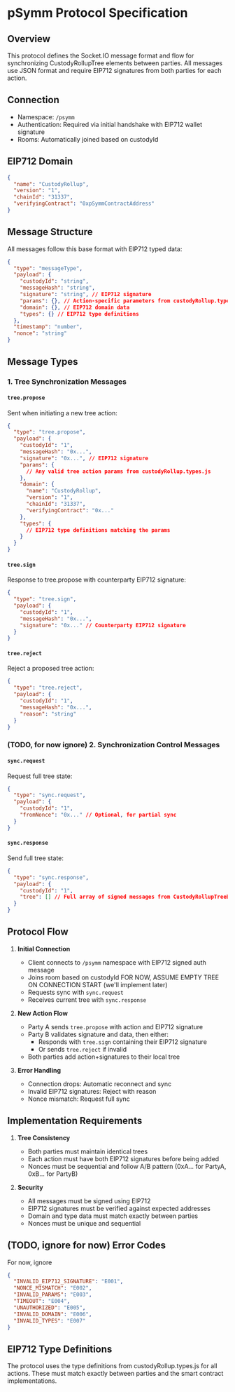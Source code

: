 # pSymm Protocol Specification

## Overview

This protocol defines the Socket.IO message format and flow for synchronizing CustodyRollupTree elements between parties. All messages use JSON format and require EIP712 signatures from both parties for each action.

## Connection

- Namespace: `/psymm`
- Authentication: Required via initial handshake with EIP712 wallet signature
- Rooms: Automatically joined based on custodyId

## EIP712 Domain

```json
{
  "name": "CustodyRollup",
  "version": "1",
  "chainId": "31337",
  "verifyingContract": "0xpSymmContractAddress"
}
```

## Message Structure

All messages follow this base format with EIP712 typed data:

```json
{
  "type": "messageType",
  "payload": {
    "custodyId": "string",
    "messageHash": "string",
    "signature": "string", // EIP712 signature
    "params": {}, // Action-specific parameters from custodyRollup.types.js
    "domain": {}, // EIP712 domain data
    "types": {} // EIP712 type definitions
  },
  "timestamp": "number",
  "nonce": "string"
}
```

## Message Types

### 1. Tree Synchronization Messages

#### `tree.propose`

Sent when initiating a new tree action:

```json
{
  "type": "tree.propose",
  "payload": {
    "custodyId": "1",
    "messageHash": "0x...",
    "signature": "0x...", // EIP712 signature
    "params": {
      // Any valid tree action params from custodyRollup.types.js
    },
    "domain": {
      "name": "CustodyRollup",
      "version": "1",
      "chainId": "31337",
      "verifyingContract": "0x..."
    },
    "types": {
      // EIP712 type definitions matching the params
    }
  }
}
```

#### `tree.sign`

Response to tree.propose with counterparty EIP712 signature:

```json
{
  "type": "tree.sign",
  "payload": {
    "custodyId": "1",
    "messageHash": "0x...",
    "signature": "0x..." // Counterparty EIP712 signature
  }
}
```

#### `tree.reject`

Reject a proposed tree action:

```json
{
  "type": "tree.reject",
  "payload": {
    "custodyId": "1",
    "messageHash": "0x...",
    "reason": "string"
  }
}
```

### (TODO, for now ignore) 2. Synchronization Control Messages

#### `sync.request`

Request full tree state:

```json
{
  "type": "sync.request",
  "payload": {
    "custodyId": "1",
    "fromNonce": "0x..." // Optional, for partial sync
  }
}
```

#### `sync.response`

Send full tree state:

```json
{
  "type": "sync.response",
  "payload": {
    "custodyId": "1",
    "tree": [] // Full array of signed messages from CustodyRollupTreeBuilder
  }
}
```

## Protocol Flow

1. **Initial Connection**

   - Client connects to `/psymm` namespace with EIP712 signed auth message
   - Joins room based on custodyId
     FOR NOW, ASSUME EMPTY TREE ON CONNECTION START (we'll implement later)
   - Requests sync with `sync.request`
   - Receives current tree with `sync.response`

2. **New Action Flow**

   - Party A sends `tree.propose` with action and EIP712 signature
   - Party B validates signature and data, then either:
     - Responds with `tree.sign` containing their EIP712 signature
     - Or sends `tree.reject` if invalid
   - Both parties add action+signatures to their local tree

3. **Error Handling**
   - Connection drops: Automatic reconnect and sync
   - Invalid EIP712 signatures: Reject with reason
   - Nonce mismatch: Request full sync

## Implementation Requirements

1. **Tree Consistency**

   - Both parties must maintain identical trees
   - Each action must have both EIP712 signatures before being added
   - Nonces must be sequential and follow A/B pattern (0xA... for PartyA, 0xB... for PartyB)

2. **Security**

   - All messages must be signed using EIP712
   - EIP712 signatures must be verified against expected addresses
   - Domain and type data must match exactly between parties
   - Nonces must be unique and sequential

## (TODO, ignore for now) Error Codes

For now, ignore

```json
{
  "INVALID_EIP712_SIGNATURE": "E001",
  "NONCE_MISMATCH": "E002",
  "INVALID_PARAMS": "E003",
  "TIMEOUT": "E004",
  "UNAUTHORIZED": "E005",
  "INVALID_DOMAIN": "E006",
  "INVALID_TYPES": "E007"
}
```

## EIP712 Type Definitions

The protocol uses the type definitions from custodyRollup.types.js for all actions. These must match exactly between parties and the smart contract implementations.
